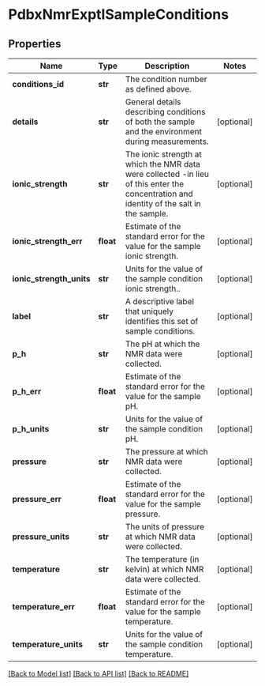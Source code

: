 # PdbxNmrExptlSampleConditions

## Properties
Name | Type | Description | Notes
------------ | ------------- | ------------- | -------------
**conditions_id** | **str** | The condition number as defined above. | 
**details** | **str** | General details describing conditions of both the sample and the environment during measurements. | [optional] 
**ionic_strength** | **str** | The ionic strength at which the NMR data were collected -in lieu of  this enter the concentration and identity of the salt in the sample. | [optional] 
**ionic_strength_err** | **float** | Estimate of the standard error for the value for the sample ionic strength. | [optional] 
**ionic_strength_units** | **str** | Units for the value of the sample condition ionic strength.. | [optional] 
**label** | **str** | A descriptive label that uniquely identifies this set of sample conditions. | [optional] 
**p_h** | **str** | The pH at which the NMR data were collected. | [optional] 
**p_h_err** | **float** | Estimate of the standard error for the value for the sample pH. | [optional] 
**p_h_units** | **str** | Units for the value of the sample condition pH. | [optional] 
**pressure** | **str** | The pressure at which NMR data were collected. | [optional] 
**pressure_err** | **float** | Estimate of the standard error for the value for the sample pressure. | [optional] 
**pressure_units** | **str** | The units of pressure at which NMR data were collected. | [optional] 
**temperature** | **str** | The temperature (in kelvin) at which NMR data were  collected. | [optional] 
**temperature_err** | **float** | Estimate of the standard error for the value for the sample temperature. | [optional] 
**temperature_units** | **str** | Units for the value of the sample condition temperature. | [optional] 

[[Back to Model list]](../README.md#documentation-for-models) [[Back to API list]](../README.md#documentation-for-api-endpoints) [[Back to README]](../README.md)

